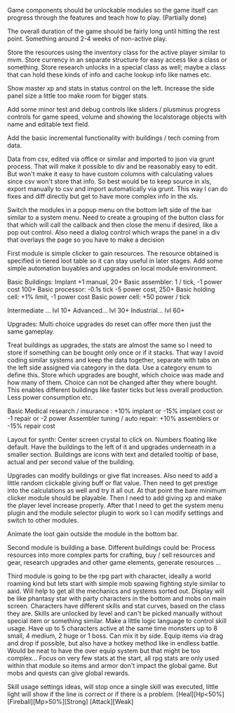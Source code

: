 Game components should be unlockable modules so the game itself can progress through the features and teach how to play. (Partially done)

The overall duration of the game should be fairly long until hitting the rest point.  Something around 2-4 weeks of non-active play.

Store the resources using the inventory class for the active player similar to mvm.
Store currency in an separate structure for easy access like a class or something.
Store research unlocks in a special class as well;  maybe a class that can hold these kinds of info and cache lookup info like names etc.

Show master xp and stats in status control on the left.  Increase the side panel size a little too make room for bigger stats.

Add some minor test and debug controls like sliders / plusminus progress controls for game speed, volume and showing the localstorage objects with name and editable text field.

Add the basic incremental functionality with buildings / tech coming from data.

Data from csv, edited via office or similar and imported to json via grunt process.  That will make it possible to div and be reasonably easy to edit.
But won't make it easy to have custom columns with calculating values since csv won't store that info. So best would be to keep source in xls, export manually to csv and import automatically via grunt.
This way  I can do fixes and diff directly but get to have more complex info in the xls.

Switch the modules in a popup menu on the bottom left side of the bar similar to a system menu.
Need to create a grouping of the button class for that which will call the callback and then close the menu if desired,  like a pop out control.
Also need a dialog control which wraps the panel in a div that overlays the page so you have to make a decision

First module is simple clicker to gain resources. The resource obtained is specified in tiered loot table so it can stay useful in later stages.
Add some simple automation buyables and upgrades on local module environment.

Basic Buildings:
Implant +1 manual,  20+
Basic assembler: 1 / tick, -1 power cost 100+
Basic processor: -0.1s tick -5 power cost, 250+
Basic holding cell: +1% limit, -1 power cost
Basic power cell: +50 power / tick

Intermediate ... lvl 10+
Advanced... lvl 30+
Industrial... lvl 60+

Upgrades:
Multi choice upgrades do reset can offer more then just the same gameplay.

Treat buildings as upgrades,  the stats are almost the same so I need to store if something can be bought only once or if it stacks.
That way I avoid coding similar systems and keep the data together, separate with tabs on the left side assigned via category in the data. Use a category enum to define this.
Store which upgrades are bought,  which choice was made and how many of them. 
Choice can not be changed after they where bought. 
This enables different buildings like faster ticks but less overall production. Less power consumption etc.



Basic Medical research / insurance : +10% implant or -15% implant cost or -1 repair or -2 power
Assembler tuning / auto repair: +10% assemblers or -15% repair cost

Layout for synth:
Center screen crystal to click on. 
Numbers floating like default. 
Have the buildings to the left of it and upgrades underneath in a smaller section. 
Buildings are icons with text and detailed tooltip of base,  actual and per second value of the building.

Upgrades can modify buildings or give flat increases.  Also need to add a little random clickable giving buff or flat value.
Then need to get prestige into the calculations as well and try it all out.  At that point the bare minimum clicker module should be playable. 
Then I need to add giving xp and make the player level increase properly. 
After that I need to get the system menu plugin and the module selector plugin to work so I can modify settings and switch to other modules.

Animate the loot gain outside the module in the bottom bar.

Second module is building a base.
Different buildings could be:
Process resources into more complex parts for crafting, buy / sell resources and gear, research upgrades and other game elements,  generate resources ...

Third module is going to be the rpg part with character, ideally a world roaming kind but lets start with simple mob spawing fighting style similar to aaid.
Will help to get all the mechanics and systems sorted out.
Display will be like phantasy star with party characters in the bottom and mobs on main screen.
Characters have different skills and stat curves,  based on the class they are. 
Skills are unlocked by level and can't be picked manually without special item or something similar.
Make a little logic language to control skill usage.
Have up to 5 characters active at the same time monsters up to 8 small, 4 medium,  2 huge or 1 boss. Can mix it by side.
Equip items via drag and drop if possible, but also have a hotkey method like in endless battle.
Would be neat to have the over equip system but that might be too complex...
Focus on very few stats at the start, all rpg stats are only used within that module so items and armor don't impact the global game.
But mobs and quests can give global rewards.

Skill usage settings ideas, will stop once a single skill was executed, little light will show if the line is correct or if there is a problem.
[Heal][Hp<50%]
[Fireball][Mp>50%][Strong]
[Attack][Weak]